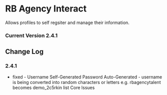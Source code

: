 # RB Agency Interact
Allows profiles to self regsiter and manage their information.

### Current Version 2.4.1


## Change Log

### 2.4.1
* fixed - Username Self-Generated Password Auto-Generated - username is being converted into random characters or letters e.g. rbagencytalent becomes demo_2c5rkin list Core Issues 
